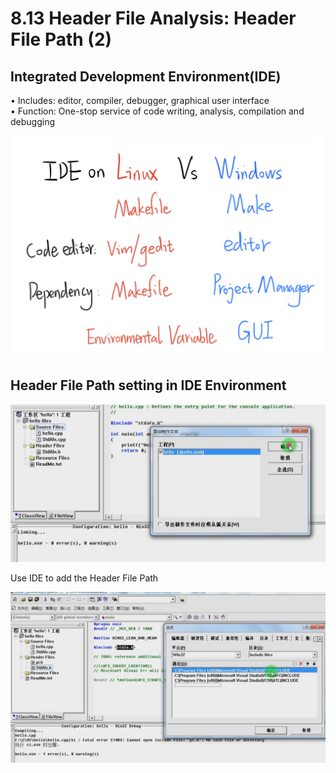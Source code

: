 # 8.13 Header File Analysis: Header File Path (2)



## Integrated Development Environment(IDE)

• Includes: editor, compiler, debugger, graphical user interface  
• Function: One-stop service of code writing, analysis, compilation and debugging

![01](https://github.com/knightsummon/02-Computer-underlying-programming-and-system-optimization/blob/main/08%20Modular%20Programming%20in%20C%20Language/8.13%20Header%20File%20Analysis%20Header%20File%20Path%20(2).assets/01.jpg)

## Header File Path setting in IDE Environment

![02](https://github.com/knightsummon/02-Computer-underlying-programming-and-system-optimization/blob/main/08%20Modular%20Programming%20in%20C%20Language/8.13%20Header%20File%20Analysis%20Header%20File%20Path%20(2).assets/02.jpg)

Use IDE to add the Header File Path

![03](https://github.com/knightsummon/02-Computer-underlying-programming-and-system-optimization/blob/main/08%20Modular%20Programming%20in%20C%20Language/8.13%20Header%20File%20Analysis%20Header%20File%20Path%20(2).assets/03.jpg)
